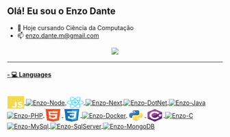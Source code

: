 ## Olá! Eu sou o Enzo Dante


- 🔭 Hoje cursando Ciência da Computação
- 📫 enzo.dante.m@gmail.com


<div align="center">
  <a href="https://github.com/enzoDante">
  <img height="180em" src="https://github-readme-stats.vercel.app/api/top-langs/?username=enzoDante&layout=compact&langs_count=7&theme=dracula"/>
</div>
  <hr>
  
  #### - 💻 Languages
  <div style="display: inline_block"><br>
  <img align="center" alt="Enzo-Js" height="30" width="40" src="https://raw.githubusercontent.com/devicons/devicon/master/icons/javascript/javascript-plain.svg">
  <!--<img align="center" alt="Enzo-Ts" height="30" width="40" src="https://raw.githubusercontent.com/devicons/devicon/master/icons/typescript/typescript-plain.svg"> -->

  <!--<img align="center" alt="Enzo-Next" height="30" width="40" src="https://cdn.jsdelivr.net/gh/devicons/devicon@latest/icons/nodejs/nodejs-original-wordmark.svg" /> -->
  <img align="center" alt="Enzo-Node" height="30" width="40" src="https://cdn.jsdelivr.net/gh/devicons/devicon@latest/icons/nodejs/nodejs-original.svg" />
  <img align="center" alt="Enzo-React" height="30" width="40" src="https://raw.githubusercontent.com/devicons/devicon/master/icons/react/react-original.svg">
  <img align="center" alt="Enzo-Next" height="30" width="40" src="https://cdn.jsdelivr.net/gh/devicons/devicon@latest/icons/nextjs/nextjs-original.svg" />

  <img align="center" alt="Enzo-DotNet" height="30" width="40" src="https://cdn.jsdelivr.net/gh/devicons/devicon@latest/icons/dotnetcore/dotnetcore-original.svg" />

  <img align="center" alt="Enzo-Java" height="30" width="40" src="https://cdn.jsdelivr.net/gh/devicons/devicon@latest/icons/java/java-original.svg" />
  
  <img align="center" alt="Enzo-PHP" height="30" width="40" src="https://cdn.jsdelivr.net/gh/devicons/devicon/icons/php/php-original.svg" />
  <img align="center" alt="Enzo-HTML" height="30" width="40" src="https://raw.githubusercontent.com/devicons/devicon/master/icons/html5/html5-original.svg">
  <img align="center" alt="Enzo-CSS" height="30" width="40" src="https://raw.githubusercontent.com/devicons/devicon/master/icons/css3/css3-original.svg">
  <img align="center" alt="Enzo-Docker" height="30" width="40" src="https://cdn.jsdelivr.net/gh/devicons/devicon@latest/icons/docker/docker-original.svg" />
  <img align="center" alt="Enzo-Python" height="30" width="40" src="https://raw.githubusercontent.com/devicons/devicon/master/icons/python/python-original.svg">
  <img align="center" alt="Enzo-Csharp" height="30" width="40" src="https://raw.githubusercontent.com/devicons/devicon/master/icons/csharp/csharp-original.svg">
  <!--<img align="center" alt="Enzo-cpp" height="30" width="40" src="https://cdn.jsdelivr.net/gh/devicons/devicon/icons/cplusplus/cplusplus-original.svg" /> -->
  <img align="center" alt="Enzo-C" height="30" width="40" src="https://cdn.jsdelivr.net/gh/devicons/devicon@latest/icons/c/c-original.svg" />
  <!--<img align="right" alt="Enzo-pic" height="150" style="border-radius:50px;" src="https://cdn.discordapp.com/attachments/836191048711405568/907361358226522213/enzodgif.gif">-->
  <!--<img align="right" alt="Rafa-pic" height="150" style="border-radius:50px;" src="https://media.discordapp.net/attachments/639956127056134178/890373478988013628/Publicacoes_Instagram_1_1.png?width=676&height=676"> -->
  <img align="center" alt="Enzo-MySql" height="30" width="40" src="https://cdn.jsdelivr.net/gh/devicons/devicon@latest/icons/mysql/mysql-original-wordmark.svg" />
  <img align="center" alt="Enzo-SqlServer" height="30" width="40" src="https://cdn.jsdelivr.net/gh/devicons/devicon@latest/icons/microsoftsqlserver/microsoftsqlserver-original-wordmark.svg" />
  <img align="center" alt="Enzo-MongoDB" height="30" width="40" src="https://cdn.jsdelivr.net/gh/devicons/devicon@latest/icons/mongodb/mongodb-original.svg" />


  <!--<img src="https://cdn.jsdelivr.net/gh/devicons/devicon@latest/icons/visualstudio/visualstudio-original.svg" />
  <img src="https://cdn.jsdelivr.net/gh/devicons/devicon@latest/icons/vscode/vscode-original.svg" />
  -->
</div>
  
  ##
  
